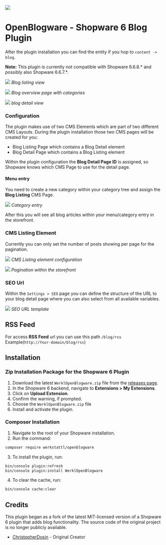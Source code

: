![](https://res.cloudinary.com/dtgdh7noz/image/upload/v1584709250/preview-blog_nn8mcq.jpg)

# OpenBlogware - Shopware 6 Blog Plugin
After the plugin installation you can find the entity if you hop to `content -> blog`.

**Note:** This plugin is currently not compatible with Shopware 6.6.8.* and possibly also Shopware 6.6.7.*.

![](https://sbp-plugin-images.s3.eu-west-1.amazonaws.com/phpZoe2dS)
*Blog listing view*

![](https://res.cloudinary.com/dtgdh7noz/image/upload/v1608026832/Bildschirmfoto_2020-12-15_um_12.06.25_ahbgze.png)
*Blog overview page with categories*

![](https://res.cloudinary.com/dtgdh7noz/image/upload/v1608026833/Bildschirmfoto_2020-12-15_um_12.06.31_tz3qql.png)
*blog detail view*

### Configuration
The plugin makes use of two CMS Elements which are part of two different CMS Layouts.
During the plugin installation those two CMS pages will be created for you:
* Blog Listing Page which contains a Blog Detail element
* Blog Detail Page which contains a Blog Listing element

Within the plugin configuration the **Blog Detail Page ID** is assigned,
so Shopware knows which CMS Page to use for the detail page.

#### Menu entry
You need to create a new category within your category tree
and assign the **Blog Listing** CMS Page.

![](https://res.cloudinary.com/dtgdh7noz/image/upload/v1602580652/Bildschirmfoto_2020-10-13_um_12.16.54_nmtgdw.png)
*Category entry*

After this you will see all blog articles within your menu/category entry in the storefront.

### CMS Listing Element
Currently you can only set the number of posts showing per page for the pagination.

![](https://res.cloudinary.com/dtgdh7noz/image/upload/v1602580706/Bildschirmfoto_2020-10-13_um_12.18.22_bdghy1.png)
*CMS Listing element configuration*

![](https://res.cloudinary.com/dtgdh7noz/image/upload/v1602581049/Bildschirmfoto_2020-10-13_um_12.23.42_popsgs.png)
*Pagination within the storefront*

### SEO Url
Within the `Settings > SEO` page you can define the structure of the URL to your blog detail page
where you can also select from all available variables.

![](https://res.cloudinary.com/dtgdh7noz/image/upload/v1602580850/Bildschirmfoto_2020-10-13_um_12.20.25_xxnrro.png)
*SEO URL template*

## RSS Feed
For access **RSS Feed** url you can use this path `/blog/rss`
Example(`http://Your-domain/blog/rss`)

## Installation

### Zip Installation Package for the Shopware 6 Plugin
1. Download the latest `WerklOpenBlogware.zip` file from the [releases page](https://github.com/Werkstattl/OpenBlogware/releases).
2. In the Shopware 6 backend, navigate to **Extensions > My Extensions**.
3. Click on **Upload Extension**.
4. Confirm the warning, if prompted.
5. Choose the `WerklOpenBlogware.zip` file
6. Install and activate the plugin.

### Composer Installation
1. Navigate to the root of your Shopware installation.
2. Run the command:
```sh
composer require werkstattl/openblogware
```
3. To install the plugin, run:
```sh
bin/console plugin:refresh
bin/console plugin:install WerklOpenBlogware
```
4. To clear the cache, run:
```sh
bin/console cache:clear
```

## Credits

This plugin began as a fork of the latest MIT-licensed version of a Shopware 6 plugin that adds blog functionality. The source code of the original project is no longer publicly available.

- [ChristopherDosin](https://github.com/ChristopherDosin) - Original Creator
